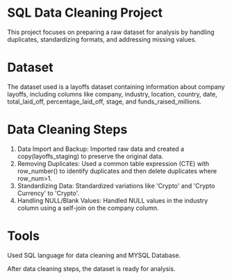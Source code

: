 # SQL Data Cleaning Project
This project focuses on preparing a raw dataset for analysis by handling duplicates, standardizing formats, and addressing missing values. 

# Dataset
The dataset used is a layoffs dataset containing information about company layoffs, including columns like company, industry, location, country, date, total_laid_off, percentage_laid_off, stage, and funds_raised_millions.

# Data Cleaning Steps
1. Data Import and Backup: Imported raw data and created a copy(layoffs_staging) to preserve the original data.
2. Removing Duplicates: Used a common table expression (CTE) with row_number() to identify duplicates and then delete duplicates where row_num>1.
3. Standardizing Data: Standardized variations like 'Crypto' and 'Crypto Currency' to 'Crypto'.
4. Handling NULL/Blank Values: Handled NULL values in the industry column using a self-join on the company column.

# Tools
Used SQL language for data cleaning and MYSQL Database.

After data cleaning steps, the dataset is ready for analysis.
